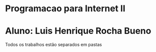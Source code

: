 # Programacao para Internet II

# Aluno: Luis Henrique Rocha Bueno

Todos os trabalhos estão separados em pastas
